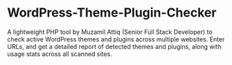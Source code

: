 # WordPress-Theme-Plugin-Checker
A lightweight PHP tool by Muzamil Attiq (Senior Full Stack Developer) to check active WordPress themes and plugins across multiple websites. Enter URLs, and get a detailed report of detected themes and plugins, along with usage stats across all scanned sites.
